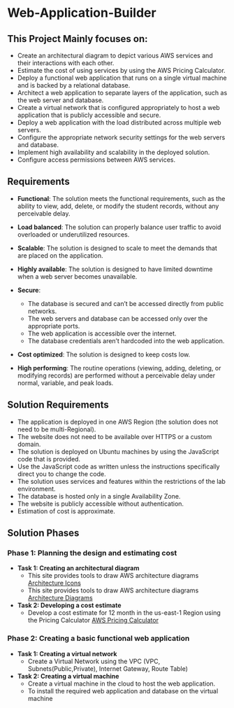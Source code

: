 # Web-Application-Builder
## This Project Mainly focuses on:
- Create an architectural diagram to depict various AWS services and their interactions with each other.
- Estimate the cost of using services by using the AWS Pricing Calculator.
- Deploy a functional web application that runs on a single virtual machine and is backed by a relational database.
- Architect a web application to separate layers of the application, such as the web server and database.
- Create a virtual network that is configured appropriately to host a web application that is publicly accessible and secure.
- Deploy a web application with the load distributed across multiple web servers.
- Configure the appropriate network security settings for the web servers and database.
- Implement high availability and scalability in the deployed solution. 
- Configure access permissions between AWS services.
## Requirements
- **Functional**: The solution meets the functional requirements, such as the ability to view, add, delete, or modify the student records, without any perceivable delay.
- **Load balanced**: The solution can properly balance user traffic to avoid overloaded or underutilized resources.

- **Scalable**: The solution is designed to scale to meet the demands that are placed on the application.

- **Highly available**: The solution is designed to have limited downtime when a web server becomes unavailable.

- **Secure**:
    - The database is secured and can’t be accessed directly from public networks.
    - The web servers and database can be accessed only over the appropriate ports.
    - The web application is accessible over the internet.
    - The database credentials aren’t hardcoded into the web application.
- **Cost optimized**: The solution is designed to keep costs low.

- **High performing**: The routine operations (viewing, adding, deleting, or modifying records) are performed without a perceivable delay under normal, variable, and peak loads.
## Solution Requirements
- The application is deployed in one AWS Region (the solution does not need to be multi-Regional).
- The website does not need to be available over HTTPS or a custom domain.
- The solution is deployed on Ubuntu machines by using the JavaScript code that is provided.
- Use the JavaScript code as written unless the instructions specifically direct you to change the code.
- The solution uses services and features within the restrictions of the lab environment.
- The database is hosted only in a single Availability Zone.
- The website is publicly accessible without authentication.
- Estimation of cost is approximate.
## Solution Phases
### Phase 1: Planning the design and estimating cost
- **Task 1: Creating an architectural diagram**
  - This site provides tools to draw AWS architecture diagrams [Architecture Icons](https://aws.amazon.com/architecture/icons/)
  - This site provides tools to draw AWS architecture diagrams [Architecture Diagrams](https://aws.amazon.com/architecture/reference-architecture-diagrams/?solutions-all.sort-by=item.additionalFields.sortDate&solutions-all.sort-order=desc&whitepapers-main.sort-by=item.additionalFields.sortDate&whitepapers-main.sort-order=desc&awsf.whitepapers-tech-category=tech-category%23analytics&awsf.whitepapers-industries=*all)
- **Task 2: Developing a cost estimate**
  -  Develop a cost estimate for 12 month in the us-east-1 Region using the Pricing Calculator [AWS Pricing Calculator](https://calculator.aws/#/)
### Phase 2: Creating a basic functional web application
- **Task 1: Creating a virtual network**
  - Create a Virtual Network using the VPC (VPC, Subnets(Public,Private), Internet Gateway, Route Table)
- **Task 2: Creating a virtual machine**
  - Create a virtual machine in the cloud to host the web application.
  - To install the required web application and database on the virtual machine
                              
